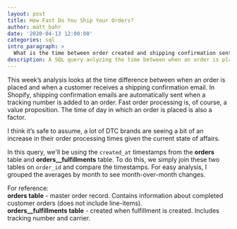 ```yaml
---
layout: post
title: How Fast Do You Ship Your Orders?
author: matt_bahr
date: '2020-04-13 12:00:00'
categories: sql
intro_paragraph: >
  What is the time between order created and shipping confirmation sent?
description: A SQL query anlyzing the time between when an order is placed and when it's shipped.
---
```


This week’s analysis looks at the time difference between when an order is placed and when a customer receives a shipping confirmation email. In Shopify, shipping confirmation emails are automatically sent when a tracking number is added to an order. Fast order processing is, of course, a value proposition. The time of day in which an order is placed is also a factor.

I think it’s safe to assume, a lot of DTC brands are seeing a bit of an increase in their order processing times given the current state of affairs.

In this query, we'll be using the `created_at` timestamps from the **orders** table and **orders__fulfillments** table. To do this, we simply join these two tables on `order_id` and compare the timestamps. For easy analysis, I  grouped the averages by month to see month-over-month changes. 

For reference:<br>
**orders table** - master order record. Contains information about completed customer orders (does not include line-items).
<br>
**orders__fulfillments table** - created when fulfillment is created. Includes tracking number and carrier.

<script src="https://gist.github.com/mattrbahr/7ed95e950870b16096a413889d492b18.js"></script>

